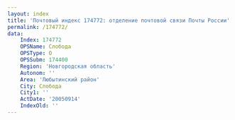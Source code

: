 ```yaml
---
layout: index
title: 'Почтовый индекс 174772: отделение почтовой связи Почты России'
permalink: /174772/
data:
    Index: 174772
    OPSName: Слобода
    OPSType: О
    OPSSubm: 174400
    Region: 'Новгородская область'
    Autonom: ''
    Area: 'Любытинский район'
    City: Слобода
    City1: ''
    ActDate: '20050914'
    IndexOld: ''
---
```

